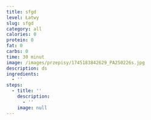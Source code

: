 ```yaml
---
title: sfgd
level: Łatwy
slug: sfgd
category: all
calories: 0
protein: 0
fat: 0
carbs: 0
time: 30 minut
image: /images/przepisy/1745183842629_PA250226s.jpg
description: ds
ingredients:
  - ''
steps:
  - title: ''
    description:
      - ''
    image: null
---
```


